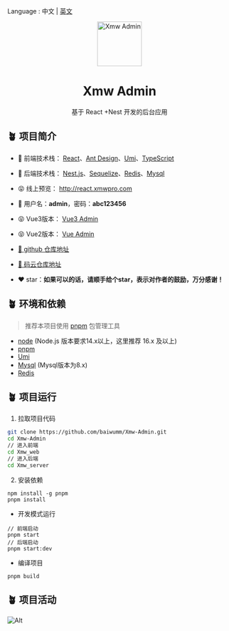 Language : 中文 | [英文](./README.en-US.md)

<p align="center"><img width="100" src="https://ali-oss.xmwpro.com/project/xmw-admin/logo.svg" alt="Xmw Admin"></p>
<h1 align="center">Xmw Admin</h1>
<p align="center">基于 React +Nest 开发的后台应用</p>

## 🪴 项目简介
- 🎯 前端技术栈： [React](https://react.dev/)、[Ant Design](https://ant.design/)、[Umi](https://umijs.org/)、[TypeScript](https://github.com/microsoft/TypeScript)


- 🎯 后端技术栈： [Nest.js](https://docs.nestjs.cn/)、[Sequelize](https://github.com/sequelize/sequelize/)、[Redis](https://github.com/redis/redis/)、[Mysql](https://www.mysql.com/)

- 😝 线上预览： http://react.xmwpro.com

- 🔑 用户名：**admin**，密码：**abc123456**

- 😝 Vue3版本： [Vue3 Admin](https://github.com/baiwumm/Vue3-Admin/)

- 😝 Vue2版本： [Vue Admin](https://github.com/baiwumm/Vue2-Admin/)

- [🚀 github 仓库地址](https://github.com/baiwumm/Vue-Admin/)

- [🚀 码云仓库地址](https://gitee.com/baiwumm/Vue-Admin/)

- ❤️ star：**如果可以的话，请顺手给个star，表示对作者的鼓励，万分感谢！**

## 🪴 环境和依赖
> 推荐本项目使用 [pnpm](https://github.com/pnpm/pnpm/) 包管理工具
- [node](https://nodejs.org/) (Node.js 版本要求14.x以上，这里推荐 16.x 及以上)
- [pnpm](https://github.com/pnpm/pnpm/)
- [Umi](https://umijs.org/)
- [Mysql](https://www.mysql.com/) (Mysql版本为8.x)
- [Redis](https://github.com/redis/redis/)

## 🪴 项目运行

1. 拉取项目代码
```bash
git clone https://github.com/baiwumm/Xmw-Admin.git
cd Xmw-Admin
// 进入前端
cd Xmw_web
// 进入后端
cd Xmw_server
```

2. 安装依赖
```
npm install -g pnpm
pnpm install
```

- 开发模式运行
```
// 前端启动
pnpm start
// 后端启动
pnpm start:dev
```

- 编译项目
```
pnpm build
```

## 🪴 项目活动

![Alt](https://repobeats.axiom.co/api/embed/d70fa0fda028f36880de53d6a7e82305ee78b265.svg "Repobeats analytics image")